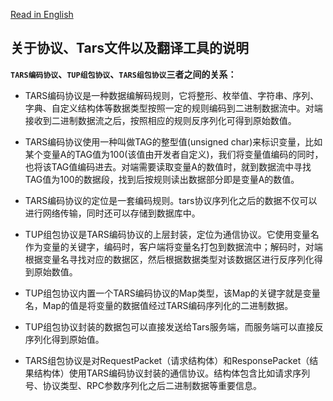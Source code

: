[Read in English](README.en.md)

## 关于协议、Tars文件以及翻译工具的说明

**`TARS编码协议`、`TUP组包协议`、`TARS组包协议`三者之间的关系：**

- TARS编码协议是一种数据编解码规则，它将整形、枚举值、字符串、序列、字典、自定义结构体等数据类型按照一定的规则编码到二进制数据流中。对端接收到二进制数据流之后，按照相应的规则反序列化可得到原始数值。

- TARS编码协议使用一种叫做TAG的整型值(unsigned char)来标识变量，比如某个变量A的TAG值为100(该值由开发者自定义)，我们将变量值编码的同时，也将该TAG值编码进去。对端需要读取变量A的数值时，就到数据流中寻找TAG值为100的数据段，找到后按规则读出数据部分即是变量A的数值。

- TARS编码协议的定位是一套编码规则。tars协议序列化之后的数据不仅可以进行网络传输，同时还可以存储到数据库中。

- TUP组包协议是TARS编码协议的上层封装，定位为通信协议。它使用变量名作为变量的关键字，编码时，客户端将变量名打包到数据流中；解码时，对端根据变量名寻找对应的数据区，然后根据数据类型对该数据区进行反序列化得到原始数值。

- TUP组包协议内置一个TARS编码协议的Map类型，该Map的关键字就是变量名，Map的值是将变量的数据值经过TARS编码序列化的二进制数据。

- TUP组包协议封装的数据包可以直接发送给Tars服务端，而服务端可以直接反序列化得到原始值。

- TARS组包协议是对RequestPacket（请求结构体）和ResponsePacket（结果结构体）使用TARS编码协议封装的通信协议。结构体包含比如请求序列号、协议类型、RPC参数序列化之后二进制数据等重要信息。


